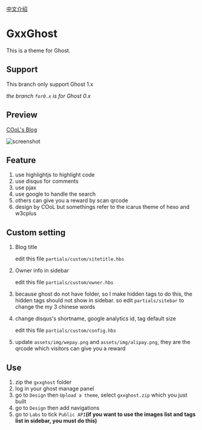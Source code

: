 [中文介绍](https://github.com/coolhihi/gxxghost/blob/master/README.zh-cn.md)

# GxxGhost

This is a theme for Ghost.

## Support

This branch only support Ghost 1.x

*the branch `for0.x` is for Ghost 0.x*

## Preview

[COoL's Blog](http://blog.gxxsite.com)

![screenshot](https://github.com/coolhihi/gxxghost/raw/master/_doc/gxxghost-screenshot.png)

## Feature

1. use highlightjs to highlight code
2. use disqus for comments
3. use pjax
4. use google to handle the search
5. others can give you a reward by scan qrcode
6. design by COoL but somethings refer to the icarus theme of hexo and w3cplus

## Custom setting

1. Blog title

    edit this file `partials/custom/sitetitle.hbs`

2. Owner info in sidebar

    edit this file `partials/custom/owner.hbs`

3. because ghost do not have folder, so I make hidden tags to do this, the hidden tags should not show in sidebar. so edit `partials/sitebar` to change the my 3 chinese words
    
4. change disqus's shortname, google analytics id, tag default size

    edit this file `partials/custom/config.hbs`

5. update `assets/img/wepay.png` and `assets/img/alipay.png`, they are the qrcode which visitors can give you a reward
    
## Use

1. zip the `gxxghost` folder
2. log in your ghost manage panel
3. go to `Design` then `Upload a theme`, select `gxxghost.zip` which you just built
4. go to `Design` then add navigations
5. go to `Labs` to tick `Public API`**(if you want to use the images list and tags list in sidebar, you must do this)**

